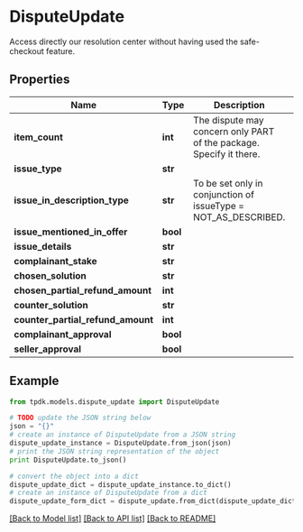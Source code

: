 # DisputeUpdate

Access directly our resolution center without having used the safe-checkout feature.

## Properties
Name | Type | Description | Notes
------------ | ------------- | ------------- | -------------
**item_count** | **int** | The dispute may concern only PART of the package. Specify it there. | [optional] 
**issue_type** | **str** |  | [optional] 
**issue_in_description_type** | **str** | To be set only in conjunction of issueType &#x3D; NOT_AS_DESCRIBED. | [optional] 
**issue_mentioned_in_offer** | **bool** |  | [optional] 
**issue_details** | **str** |  | [optional] 
**complainant_stake** | **str** |  | [optional] 
**chosen_solution** | **str** |  | [optional] 
**chosen_partial_refund_amount** | **int** |  | [optional] 
**counter_solution** | **str** |  | [optional] 
**counter_partial_refund_amount** | **int** |  | [optional] 
**complainant_approval** | **bool** |  | [optional] 
**seller_approval** | **bool** |  | [optional] 

## Example

```python
from tpdk.models.dispute_update import DisputeUpdate

# TODO update the JSON string below
json = "{}"
# create an instance of DisputeUpdate from a JSON string
dispute_update_instance = DisputeUpdate.from_json(json)
# print the JSON string representation of the object
print DisputeUpdate.to_json()

# convert the object into a dict
dispute_update_dict = dispute_update_instance.to_dict()
# create an instance of DisputeUpdate from a dict
dispute_update_form_dict = dispute_update.from_dict(dispute_update_dict)
```
[[Back to Model list]](../README.md#documentation-for-models) [[Back to API list]](../README.md#documentation-for-api-endpoints) [[Back to README]](../README.md)


